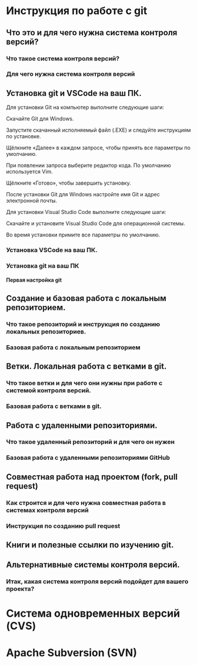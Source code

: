 # Инструкция по работе с git

## Что это и для чего нужна система контроля версий?

### Что такое система контроля версий?

### Для чего нужна система контроля версий

## Установка git и VSCode на ваш ПК.
Для установки Git на компьютер выполните следующие шаги:

Скачайте Git для Windows.

Запустите скачанный исполняемый файл (.EXE) и следуйте инструкциям по установке.

Щёлкните «Далее» в каждом запросе, чтобы принять все параметры по умолчанию.

При появлении запроса выберите редактор кода. По умолчанию используется Vim.

Щёлкните «Готово», чтобы завершить установку.

После установки Git для Windows настройте имя Git и адрес электронной почты.

Для установки Visual Studio Code выполните следующие шаги:

Скачайте и установите Visual Studio Code для операционной системы.

Во время установки примите все параметры по умолчанию.

### Установка VSCode на ваш ПК.

### Установка git на ваш ПК

#### Первая настройка git

## Создание и базовая работа с локальным репозиторием.

### Что такое репозиторий и инструкция по созданию локальных репозиториев.

### Базовая работа с локальным репозиторием

## Ветки. Локальная работа с ветками в git.

### Что такое ветки и для чего они нужны при работе с системой контроля версий.

### Базовая работа с ветками в git.

## Работа с удаленными репозиториями.

### Что такое удаленный репозиторий и для чего он нужен

### Базовая работа с удаленными репозиториями GitHub

## Совместная работа над проектом (fork, pull request)

### Как строится и для чего нужна совместная работа в системах контроля версий

### Инструкция по созданию pull request

## Книги и полезные ссылки по изучению git.

## Альтернативные системы контроля версий.

### Итак, какая система контроля версий подойдет для вашего проекта?

# Система одновременных версий (CVS)

# Apache Subversion (SVN)

